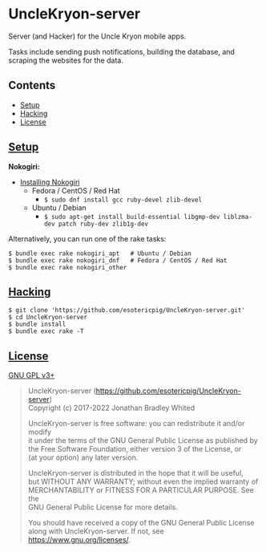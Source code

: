# UncleKryon-server

Server (and Hacker) for the Uncle Kryon mobile apps.

Tasks include sending push notifications, building the database, and scraping the websites for the data.

## Contents
- [Setup](#setup)
- [Hacking](#hacking)
- [License](#license)

## [Setup](#contents)

**Nokogiri:**

- [Installing Nokogiri](https://www.nokogiri.org/tutorials/installing_nokogiri.html)
    - Fedora / CentOS / Red Hat
        - `$ sudo dnf install gcc ruby-devel zlib-devel`
    - Ubuntu / Debian
        - `$ sudo apt-get install build-essential libgmp-dev liblzma-dev patch ruby-dev zlib1g-dev`

Alternatively, you can run one of the rake tasks:

```
$ bundle exec rake nokogiri_apt   # Ubuntu / Debian
$ bundle exec rake nokogiri_dnf   # Fedora / CentOS / Red Hat
$ bundle exec rake nokogiri_other
```

## [Hacking](#contents)

```
$ git clone 'https://github.com/esotericpig/UncleKryon-server.git'
$ cd UncleKryon-server
$ bundle install
$ bundle exec rake -T
```

## [License](#contents)
[GNU GPL v3+](LICENSE)

> UncleKryon-server (https://github.com/esotericpig/UncleKryon-server)  
> Copyright (c) 2017-2022 Jonathan Bradley Whited  
> 
> UncleKryon-server is free software: you can redistribute it and/or modify  
> it under the terms of the GNU General Public License as published by  
> the Free Software Foundation, either version 3 of the License, or  
> (at your option) any later version.  
> 
> UncleKryon-server is distributed in the hope that it will be useful,  
> but WITHOUT ANY WARRANTY; without even the implied warranty of  
> MERCHANTABILITY or FITNESS FOR A PARTICULAR PURPOSE.  See the  
> GNU General Public License for more details.  
> 
> You should have received a copy of the GNU General Public License  
> along with UncleKryon-server.  If not, see <https://www.gnu.org/licenses/>.  
